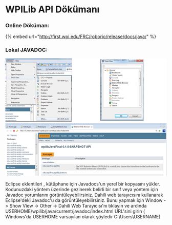 # WPILib API Dökümanı

### **Online Döküman:**

{% embed url="http://first.wpi.edu/FRC/roborio/release/docs/java/" %}

### **Lokal JAVADOC:**

![](../.gitbook/assets/image%20%287%29.png)

Eclipse eklentileri , kütüphane için Javadocs'un yerel bir kopyasını yükler. Kodunuzdaki yöntem üzerinde gezinerek belirli bir sınıf veya yöntem için Javadoc yorumlarını görüntüleyebilirsiniz. Dahili web tarayıcısını kullanarak Eclipse'deki Javadoc'u da görüntüleyebilirsiniz. Bunu yapmak için  Window -&gt; Show View -&gt; Other -&gt; Dahili Web Tarayıcısı'nı tıklayın ve ardında USERHOME/wpilib/java/current/javadoc/index.html URL'sini girin \( Windows'da USERHOME varsayılan olarak şöyledir C:\Users\USERNAME\)

